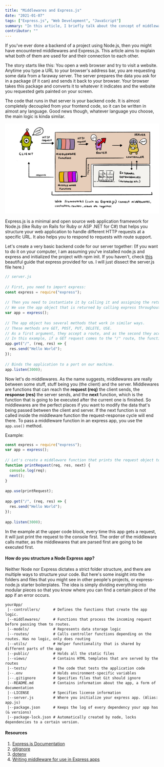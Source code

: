 ```yaml
---
title: "Middlewares and Express.js"
date: "2021-01-07"
tags: ["Express.js", "Web Development", "JavaScript"]
summary: "In this article, I briefly talk about the concept of middleware in the context of Node.js backend, and a popular Node.js framework named Express.js."
contributor: ""
---
```


If you've ever done a backend of a project using Node.js, then you might have encountered middlewares and Express.js. This article aims to explain what both of them are used for and their connection to each other.

The story starts like this: You open a web browser and try to visit a website. Anytime you type a URL to your browser's address bar, you are requesting some data from a faraway server. The server prepares the data you ask for in a package (if it can) and sends it back to your browser. Your browser takes this package and converts it to whatever it indicates and the website you requested gets painted on your screen.

The code that runs in that server is your backend code. It is almost completely decoupled from your frontend code, so it can be written in almost any language. Good news though, whatever language you choose, the main logic is kinda similar.

![client server diagram](../../../public/journal/express/express.jpg)

Express.js is a minimal and open source web application framework for Node.js (like Ruby on Rails for Ruby or ASP .NET for C#) that helps you structure your web application to handle different HTTP requests at a specific URL. It also helps you to respond to requests with route support.

Let's create a very basic backend code for our server together: (If you want to do it on your computer, I am assuming you've installed node.js and express and initialized the project with npm init. If you haven't, check [this](https://expressjs.com/en/starter/installing.html) beautiful guide that express provided for us. I will just dissect the server.js file here.)

```javascript
// server.js

// First, you need to import express:
const express = require("express");

// Then you need to instantiate it by calling it and assigning the returned value to the app variable.
// We use the app object that is returned by calling express throughout our backend code.
var app = express();

// The app object has several methods that work in similar ways.
// These methods are GET, POST, PUT, DELETE, USE.
// As a first argument, they accept a route, and as the second they accept a function.
// In this example, if a GET request comes to the "/" route, the function will run.
app.get("/", (req, res) => {
  res.send("Hello World");
});

// Binds the application to a port on our machine.
app.listen(3000);
```

Now let's do middlewares. As the name suggests, middlewares are really between some stuff, stuff being you (the client) and the server. Middlewares are functions that can reach the **request (req)** the client sends, the **response (res)** the server sends, and the **next** function, which is the function that is going to be executed after the current one is finished. So middlewares are the perfect places if you want to modify the data that's being passed between the client and server. If the next function is not called inside the middleware function the request-response cycle will end there. To pass a middleware function in an express app, you use the `app.use()` method.

Example:

```javascript
const express = require("express");
var app = express();

// Let's create a middleware function that prints the request object to the console.
function printRequest(req, res, next) {
  console.log(req);
  next();
}

app.use(printRequest);

app.get("/", (req, res) => {
  res.send("Hello World");
});

app.listen(3000);
```

In the example at the upper code block, every time this app gets a request, it will just print the request to the console first. The order of the middleware calls matter, as the middlewares that are parsed first are going to be executed first.

#### How do you structure a Node Express app?

Neither Node nor Express dictates a strict folder structure, and there are multiple ways to structure your code. But here's some insight into the folders and files that you might see in other people's projects, or express-node.js starter boilerplates. The idea is simply dividing everything into modular pieces so that you know where you can find a certain piece of the app if an error occurs.

```
yourApp/
 |--controllers/      # Defines the functions that create the app logic.
 |--middlewares/      # Functions that process the incoming request before passing them to routes.
 |--models/           # Represents data storage logic
 |--routes/           # Calls controller functions depending on the routes. Has no logic, only does routing
 |--utils/            # Helper functionality that is shared by different parts of the app
 |--public/           # Holds all the static files
 |--views/            # Contains HTML templates that are served by the routes
 |--tests/            # The code that tests the application code
 |--.env              # Holds environment-specific variables
 |--.gitignore        # Specifies files that Git should ignore
 |--README.md         # Contains information about the app, a form of documentation
 |--LICENSE           # Specifies license information
 |--server.js         # Where you initialize your express app. (Alias: app.js)
 |--package.json      # Keeps the log of every dependency your app has (& versions)
 |--package-lock.json # Automatically created by node, locks dependencies to a certain version.
```

#### Resources

1. [Express.js Documentation](https://expressjs.com/)
2. [gitignore](https://git-scm.com/docs/gitignore)
3. [dotenv](https://www.npmjs.com/package/dotenv)
4. [Writing middleware for use in Express apps](https://expressjs.com/en/guide/writing-middleware.html)
